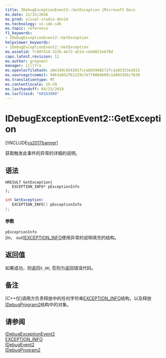 ```yaml
---
title: IDebugExceptionEvent2::GetException |Microsoft Docs
ms.date: 11/15/2016
ms.prod: visual-studio-dev14
ms.technology: vs-ide-sdk
ms.topic: reference
f1_keywords:
- IDebugExceptionEvent2::GetException
helpviewer_keywords:
- IDebugExceptionEvent2::GetException
ms.assetid: 7c98f41d-322b-4e72-a514-cbd4823eb70d
caps.latest.revision: 11
ms.author: gregvanl
manager: jillfra
ms.openlocfilehash: a0e19dc924101fcceb93948272fc1e83353e2815
ms.sourcegitcommit: 94b3a052fb1229c7e7f8804b09c1d403385c7630
ms.translationtype: MT
ms.contentlocale: zh-CN
ms.lasthandoff: 04/23/2019
ms.locfileid: "68163800"
---
```

# <a name="idebugexceptionevent2getexception"></a>IDebugExceptionEvent2::GetException
[!INCLUDE[vs2017banner](../../../includes/vs2017banner.md)]

获取触发此事件的异常的详细的说明。  
  
## <a name="syntax"></a>语法  
  
```cpp#  
HRESULT GetException(   
   EXCEPTION_INFO* pExceptionInfo  
);  
```  
  
```csharp  
int GetException(   
   EXCEPTION_INFO[] pExceptionInfo  
);  
```  
  
#### <a name="parameters"></a>参数  
 `pExceptionInfo`  
 [in、 out][EXCEPTION_INFO](../../../extensibility/debugger/reference/exception-info.md)使用异常的说明填充的结构。  
  
## <a name="return-value"></a>返回值  
 如果成功，则返回`S_OK`; 否则为返回错误代码。  
  
## <a name="remarks"></a>备注  
 [C++仅]调用方负责释放中的任何字符串[EXCEPTION_INFO](../../../extensibility/debugger/reference/exception-info.md)结构，以及释放[IDebugProgram2](../../../extensibility/debugger/reference/idebugprogram2.md)结构中的对象。  
  
## <a name="see-also"></a>请参阅  
 [IDebugExceptionEvent2](../../../extensibility/debugger/reference/idebugexceptionevent2.md)   
 [EXCEPTION_INFO](../../../extensibility/debugger/reference/exception-info.md)   
 [IDebugEvent2](../../../extensibility/debugger/reference/idebugevent2.md)   
 [IDebugProgram2](../../../extensibility/debugger/reference/idebugprogram2.md)

